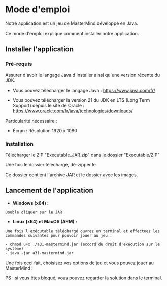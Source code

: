 # Mode d'emploi

Notre application est un jeu de MasterMind développé en Java.

Ce mode d'emploi explique comment installer notre application.

## Installer l'application

### Pré-requis

Assurer d'avoir le langage Java d'installer ainsi qu'une version récente du JDK.

- Vous pouvez télécharger le langage Java : https://www.java.com/fr/

- Vous pouvez télécharger la version 21 du JDK en LTS (Long Term Support) depuis le site de Oracle : https://www.oracle.com/fr/java/technologies/downloads/

Particularité nécessaire :
- Écran : Résolution 1920 x 1080

### Installation

Télécharger le ZIP "Executable_JAR.zip" dans le dossier "Executable/ZIP"

Une fois le dossier téléchargé, dé-zipper le.

Ce dossier contient l'archive JAR et le dossier avec les images.

## Lancement de l'application

- **Windows (x64) :** 
```|
Double cliquer sur le JAR
```

- **Linux (x64) et MacOS (ARM) :**
```|
Une fois l'exécutable téléchargé ouvrez un terminal et effectuez les commandes suivantes pour pouvoir jouer au jeu :

- chmod u+x ./a31-mastermind.jar (accord du droit d'exécution sur le système)
- java -jar a31-mastermind.jar
```

Une fois ceci fait, choisisez vos options de jeu et vous pouvez jouer au MasterMind !

PS : si vous êtes bloqué, vous pouvez regarder la solution dans le terminal.
